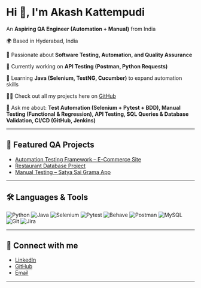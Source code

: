 # Hi 👋, **I'm Akash Kattempudi**

An **Aspiring QA Engineer (Automation + Manual)** from India

🌍 Based in Hyderabad, India

📝 Passionate about **Software Testing, Automation, and Quality Assurance**

🔭 Currently working on **API Testing (Postman, Python Requests)**

🌱 Learning **Java (Selenium, TestNG, Cucumber)** to expand automation skills

👨‍💻 Check out all my projects here on [GitHub](https://github.com/akashkattempudi)

💬 Ask me about: **Test Automation (Selenium + Pytest + BDD), Manual Testing (Functional & Regression), API Testing, SQL Queries & Database Validation, CI/CD (GitHub, Jenkins)**

---

## 🚀 Featured QA Projects

- [Automation Testing Framework – E-Commerce Site](https://github.com/akashkattempudi/ecommerce-automation-selenium-pytest-bdd)  
- [Restaurant Database Project](https://github.com/akashkattempudi/restaurant-db-project)  
- [Manual Testing – Satya Sai Grama App](https://github.com/akashkattempudi/SSG-Mobile-Manual-Testing)  

---

## 🛠️ Languages & Tools

![Python](https://img.shields.io/badge/Python-3776AB?style=for-the-badge&logo=python&logoColor=white) 
![Java](https://img.shields.io/badge/Java-007396?style=for-the-badge&logo=java&logoColor=white) 
![Selenium](https://img.shields.io/badge/Selenium-43B02A?style=for-the-badge&logo=selenium&logoColor=white) 
![Pytest](https://img.shields.io/badge/Pytest-0A9EDC?style=for-the-badge&logo=pytest&logoColor=white) 
![Behave](https://img.shields.io/badge/BDD-Behave-red?style=for-the-badge&logo=behave&logoColor=white) 
![Postman](https://img.shields.io/badge/Postman-FF6C37?style=for-the-badge&logo=postman&logoColor=white) 
![MySQL](https://img.shields.io/badge/MySQL-005C84?style=for-the-badge&logo=mysql&logoColor=white) 
![Git](https://img.shields.io/badge/Git-F05032?style=for-the-badge&logo=git&logoColor=white) 
![Jira](https://img.shields.io/badge/Jira-0052CC?style=for-the-badge&logo=jira&logoColor=white)

---

## 🤝 Connect with me 

- [LinkedIn](https://www.linkedin.com/in/akash-kattempudi-a01810174/)  
- [GitHub](https://github.com/akashkattempudi)  
- [Email](mailto:akashkattempudi002@gmail.com)  

---

